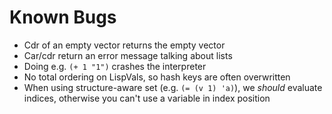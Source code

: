 # Known Bugs

* Cdr of an empty vector returns the empty vector
* Car/cdr return an error message talking about lists
* Doing e.g. `(+ 1 "1")` crashes the interpreter
* No total ordering on LispVals, so hash keys are often overwritten
* When using structure-aware set (e.g. `(= (v 1) 'a)`), we *should* evaluate indices, otherwise you can't use a variable in index position